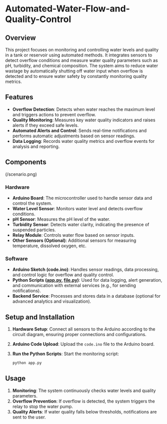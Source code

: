 # Automated-Water-Flow-and-Quality-Control

## Overview

This project focuses on monitoring and controlling water levels and quality in a tank or reservoir using automated methods. It integrates sensors to detect overflow conditions and measure water quality parameters such as pH, turbidity, and chemical composition. The system aims to reduce water wastage by automatically shutting off water input when overflow is detected and to ensure water safety by constantly monitoring quality metrics.

## Features

- **Overflow Detection**: Detects when water reaches the maximum level and triggers actions to prevent overflow.
- **Quality Monitoring**: Measures key water quality indicators and raises alerts if they exceed safe levels.
- **Automated Alerts and Control**: Sends real-time notifications and performs automatic adjustments based on sensor readings.
- **Data Logging**: Records water quality metrics and overflow events for analysis and reporting.

## Components

(/scenario.png)

### Hardware

- **Arduino Board**: The microcontroller used to handle sensor data and control the system.
- **Water Level Sensor**: Monitors water level and detects overflow conditions.
- **pH Sensor**: Measures the pH level of the water.
- **Turbidity Sensor**: Detects water clarity, indicating the presence of suspended particles.
- **Relay Module**: Controls water flow based on sensor inputs.
- **Other Sensors (Optional)**: Additional sensors for measuring temperature, dissolved oxygen, etc.

### Software

- **Arduino Sketch (code.ino)**: Handles sensor readings, data processing, and control logic for overflow and quality control.
- **Python Scripts ([app.py](http://app.py/), [file.py](http://file.py/))**: Used for data logging, alert generation, and communication with external services (e.g., for sending notifications).
- **Backend Service**: Processes and stores data in a database (optional for advanced analytics and visualization).

## Setup and Installation

1. **Hardware Setup**: Connect all sensors to the Arduino according to the circuit diagram, ensuring proper connections and configurations.
2. **Arduino Code Upload**: Upload the `code.ino` file to the Arduino board.
3. **Run the Python Scripts**: Start the monitoring script:
    
    ```bash
    python app.py
    
    ```
    

## Usage

1. **Monitoring**: The system continuously checks water levels and quality parameters.
2. **Overflow Prevention**: If overflow is detected, the system triggers the relay to stop the water pump.
3. **Quality Alerts**: If water quality falls below thresholds, notifications are sent to the user.
